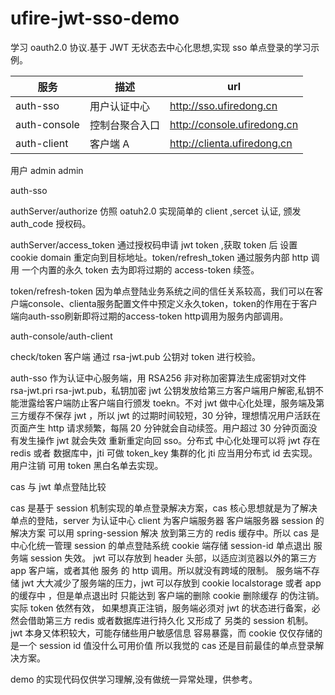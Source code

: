 # ufire-jwt-sso-demo

学习 oauth2.0 协议.基于 JWT 无状态去中心化思想,实现 sso 单点登录的学习示例。

| 服务         | 描述           | url                         |
| ------------ | -------------- | --------------------------- |
| auth-sso     | 用户认证中心   | http://sso.ufiredong.cn     |
| auth-console | 控制台聚合入口 | http://console.ufiredong.cn |
| auth-client  | 客户端 A       | http://clienta.ufiredong.cn |


用户  admin  admin

auth-sso

authServer/authorize 仿照 oatuh2.0 实现简单的 client ,sercet 认证,
颁发 auth_code 授权码。

authServer/access_token 通过授权码申请 jwt token ,获取 token 后 设置 cookie domain 重定向到目标地址。token/refresh_token 通过服务内部 http 调用 一个内置的永久 token 去为即将过期的 access-token 续签。

token/refresh-token  因为单点登陆业务系统之间的信任关系较高，我们可以在客户端console、clienta服务配置文件中预定义永久token，token的作用在于客户端向auth-sso刷新即将过期的access-token http调用为服务内部调用。

auth-console/auth-client

check/token 客户端 通过 rsa-jwt.pub 公钥对 token 进行校验。

auth-sso 作为认证中心服务端，用 RSA256 非对称加密算法生成密钥对文件 rsa-jwt.pri rsa-jwt.pub，私钥加密 jwt 公钥发放给第三方客户端用户解密,私钥不能泄露给客户端防止客户端自行颁发 toekn。不对 jwt 做中心化处理，服务端及第三方缓存不保存 jwt ，所以 jwt 的过期时间较短，30 分钟，理想情况用户活跃在页面产生 http 请求频繁，每隔 20 分钟就会自动续签。用户超过 30 分钟页面没有发生操作 jwt 就会失效 重新重定向回 sso。分布式 中心化处理可以将 jwt 存在 redis 或者 数据库中，jti 可做 token_key 集群的化 jti 应当用分布式 id 去实现。用户注销 可用 token 黑白名单去实现。

cas 与 jwt 单点登陆比较

cas 是基于 session 机制实现的单点登录解决方案，cas 核心思想就是为了解决单点的登陆，server 为认证中心 client 为客户端服务器 客户端服务器 session 的解决方案 可以用 spring-session 解决 放到第三方的 redis 缓存中。所以 cas 是中心化统一管理 session 的单点登陆系统 cookie 端存储 session-id 单点退出 服务端 session 失效。 jwt 可以存放到 header 头部，以适应浏览器以外的第三方 app 客户端，或者其他 服务 的 http 调用。所以就没有跨域的限制。 服务端不存储 jwt 大大减少了服务端的压力，jwt 可以存放到 cookie localstorage 或者 app 的缓存中 ，但是单点退出时 只能达到 客户端的删除 cookie 删除缓存 的伪注销。实际 token 依然有效， 如果想真正注销，服务端必须对 jwt 的状态进行备案，必然会借助第三方 redis 或者数据库进行持久化 又形成了 另类的 session 机制。 jwt 本身又体积较大，可能存储些用户敏感信息 容易暴露，而 cookie 仅仅存储的是一个 session id 值没什么可用价值 所以我觉的 cas 还是目前最佳的单点登录解决方案。

demo 的实现代码仅供学习理解,没有做统一异常处理，供参考。
